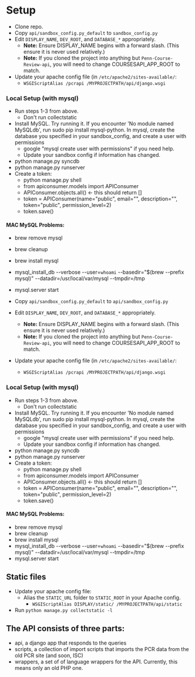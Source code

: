 # Setup

- Clone repo.
- Copy `api/sandbox_config.py_default` to `sandbox_config.py`
- Edit `DISPLAY_NAME`, `DEV_ROOT`, and `DATABASE_*` appropriately.
  - **Note:** Ensure DISPLAY_NAME begins with a forward slash. (This ensure it is never used relatively.)
  - **Note:** If you cloned the project into anything but `Penn-Course-Review-api`, you will need to change COURSESAPI_APP_ROOT to match.
- Update your apache config file (in `/etc/apache2/sites-available/`:
  - `WSGIScriptAlias /pcrapi /MYPROJECTPATH/api/django.wsgi`

### Local Setup (with mysql)
- Run steps 1-3 from above.
  - Don't run collectstatic
- Install MySQL. Try running it. If you encounter 'No module named MySQLdb', run sudo pip install mysql-python.
 In mysql, create the database you specified in your sandbox_config, and create a user with permissions
  - google "mysql create user with permissions" if you need help. 
  - Update your sandbox config if information has changed.
- python manage.py syncdb
- python manage.py runserver
- Create a token:
  - python manage.py shell
  - from apiconsumer.models import APIConsumer
  - APIConsumer.objects.all() <- this should return []
  - token = APIConsumer(name="public", email="", description="", token="public", permission_level=2)
  - token.save()

#### MAC MySQL Problems:
- brew remove mysql
- brew cleanup
- brew install mysql
- mysql_install_db --verbose --user=`whoami` --basedir="$(brew --prefix mysql)" --datadir=/usr/local/var/mysql --tmpdir=/tmp
- mysql.server start

- Copy `api/sandbox_config.py_default` to `api/sandbox_config.py`
- Edit `DISPLAY_NAME`, `DEV_ROOT`, and `DATABASE_*` appropriately.
  - **Note:** Ensure DISPLAY_NAME begins with a forward slash. (This ensure it is never used relatively.)
  - **Note:** If you cloned the project into anything but `Penn-Course-Review-api`, you will need to change COURSESAPI_APP_ROOT to match.
- Update your apache config file (in `/etc/apache2/sites-available/`:
  - `WSGIScriptAlias /pcrapi /MYPROJECTPATH/api/django.wsgi`

### Local Setup (with mysql)
- Run steps 1-3 from above.
  - Don't run collectstatic
- Install MySQL. Try running it. If you encounter 'No module named MySQLdb', run sudo pip install mysql-python.
 In mysql, create the database you specified in your sandbox_config, and create a user with permissions
  - google "mysql create user with permissions" if you need help. 
  - Update your sandbox config if information has changed.
- python manage.py syncdb
- python manage.py runserver
- Create a token:
  - python manage.py shell
  - from apiconsumer.models import APIConsumer
  - APIConsumer.objects.all() <- this should return []
  - token = APIConsumer(name="public", email="", description="", token="public", permission_level=2)
  - token.save()

#### MAC MySQL Problems:
- brew remove mysql
- brew cleanup
- brew install mysql
- mysql_install_db --verbose --user=`whoami` --basedir="$(brew --prefix mysql)" --datadir=/usr/local/var/mysql --tmpdir=/tmp
- mysql.server start


## Static files
- Update your apache config file:
    - Alias the `STATIC_URL` folder to `STATIC_ROOT` in your Apache config.
        - `WSGIScriptAlias DISPLAY/static/ /MYPROJECTPATH/api/static`
- Run `python manage.py collectstatic -l`

## The API consists of three parts:

- api, a django app that responds to the queries
- scripts, a collection of import scripts that imports the PCR data from the old PCR site (and soon, ISC)
- wrappers, a set of of language wrappers for the API.  Currently, this means only an old PHP one.
